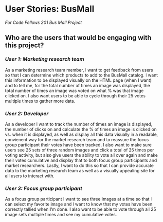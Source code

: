 # User Stories: BusMall
*For Code Fellows 201 Bus Mall Project*

## Who are the users that would be engaging with this project?

### *User 1: Marketing research team*
As a marketing research team member, I want to get feedback from users so that I can determine which products to add to the BusMall catalog. I want this information to be displayed visually on the HTML page (when I want) and to tell me, for the total number of times an image was displayed, the total number of times an image was voted on what % was that image clicked on. I also want users to be able to cycle through their 25 votes multiple times to gather more data. 

### *User 2: Developer*
As a developer I want to track the number of times an image is displayed, the number of clicks on and calculate the % of times an image is clicked on vs. when it is displayed, as well as display all this data visually in a readable, convienent way for the market research team and to reassure the focus group participant their votes have been tracked. I also want to make sure users see 25 sets of three random images and click a total of 25 times per voting activity, but also give users the ability to vote all over again and make their votes cumulative and display that to both focus group participants and market researchers. Lastly, I want to do this so that I can provide accurate data to the marketing research team as well as a visually appealing site for all users to interact with. 

### *User 3: Focus group participant*
As a focus group participant I want to see three images at a time so that I can select my favorite image and I want to know that my votes have been correctly tallied when I'm done. I also want to be able to vote through all 25 image sets multiple times and see my cumulative votes.